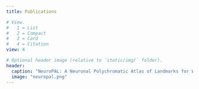 ```yaml
---
title: Publications

# View.
#   1 = List
#   2 = Compact
#   3 = Card
#   4 = Citation
view: 4

# Optional header image (relative to `static/img/` folder).
header:
  caption: "NeuroPAL: A Neuronal Polychromatic Atlas of Landmarks for Whole-Brain Imaging in C. elegans"
  image: "neuropal.png"
---
```

